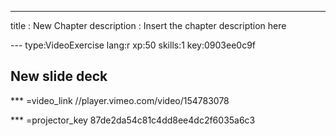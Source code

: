 ---
title       : New Chapter
description : Insert the chapter description here

--- type:VideoExercise lang:r xp:50 skills:1 key:0903ee0c9f
## New slide deck


*** =video_link
//player.vimeo.com/video/154783078

*** =projector_key
87de2da54c81c4dd8ee4dc2f6035a6c3
